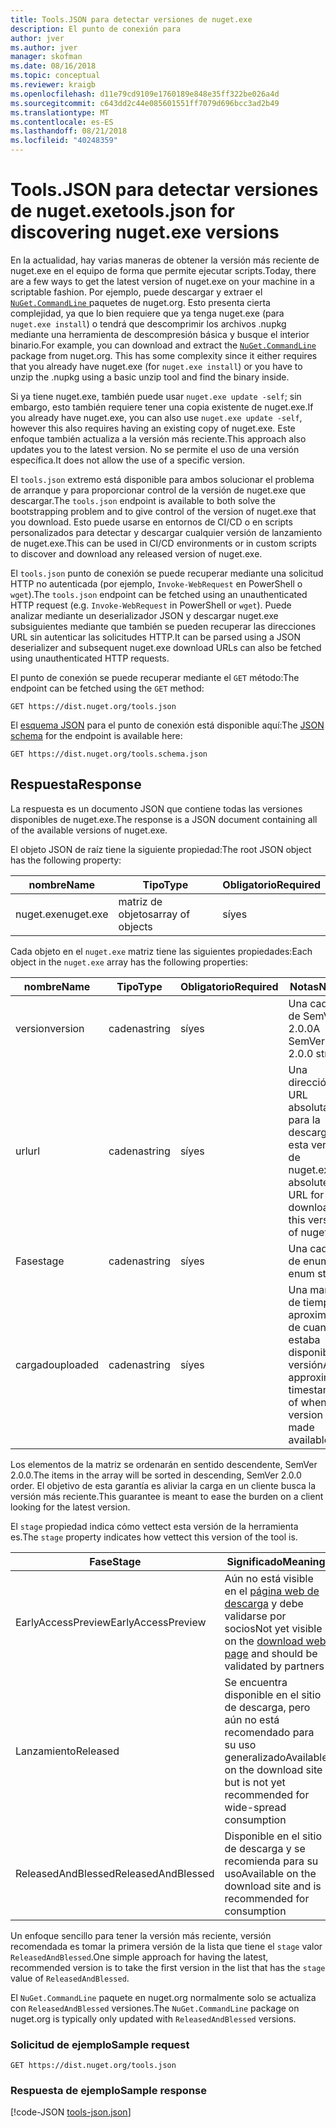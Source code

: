 ```yaml
---
title: Tools.JSON para detectar versiones de nuget.exe
description: El punto de conexión para
author: jver
ms.author: jver
manager: skofman
ms.date: 08/16/2018
ms.topic: conceptual
ms.reviewer: kraigb
ms.openlocfilehash: d11e79cd9109e1760189e848e35ff322be026a4d
ms.sourcegitcommit: c643dd2c44e085601551ff7079d696bcc3ad2b49
ms.translationtype: MT
ms.contentlocale: es-ES
ms.lasthandoff: 08/21/2018
ms.locfileid: "40248359"
---
```

# <a name="toolsjson-for-discovering-nugetexe-versions"></a><span data-ttu-id="b980d-103">Tools.JSON para detectar versiones de nuget.exe</span><span class="sxs-lookup"><span data-stu-id="b980d-103">tools.json for discovering nuget.exe versions</span></span>

<span data-ttu-id="b980d-104">En la actualidad, hay varias maneras de obtener la versión más reciente de nuget.exe en el equipo de forma que permite ejecutar scripts.</span><span class="sxs-lookup"><span data-stu-id="b980d-104">Today, there are a few ways to get the latest version of nuget.exe on your machine in a scriptable fashion.</span></span> <span data-ttu-id="b980d-105">Por ejemplo, puede descargar y extraer el [ `NuGet.CommandLine` ](https://www.nuget.org/packages/NuGet.CommandLine/) paquetes de nuget.org. Esto presenta cierta complejidad, ya que lo bien requiere que ya tenga nuget.exe (para `nuget.exe install`) o tendrá que descomprimir los archivos .nupkg mediante una herramienta de descompresión básica y busque el interior binario.</span><span class="sxs-lookup"><span data-stu-id="b980d-105">For example, you can download and extract the [`NuGet.CommandLine`](https://www.nuget.org/packages/NuGet.CommandLine/) package from nuget.org. This has some complexity since it either requires that you already have nuget.exe (for `nuget.exe install`) or you have to unzip the .nupkg using a basic unzip tool and find the binary inside.</span></span>

<span data-ttu-id="b980d-106">Si ya tiene nuget.exe, también puede usar `nuget.exe update -self`; sin embargo, esto también requiere tener una copia existente de nuget.exe.</span><span class="sxs-lookup"><span data-stu-id="b980d-106">If you already have nuget.exe, you can also use `nuget.exe update -self`, however this also requires having an existing copy of nuget.exe.</span></span> <span data-ttu-id="b980d-107">Este enfoque también actualiza a la versión más reciente.</span><span class="sxs-lookup"><span data-stu-id="b980d-107">This approach also updates you to the latest version.</span></span> <span data-ttu-id="b980d-108">No se permite el uso de una versión específica.</span><span class="sxs-lookup"><span data-stu-id="b980d-108">It does not allow the use of a specific version.</span></span>

<span data-ttu-id="b980d-109">El `tools.json` extremo está disponible para ambos solucionar el problema de arranque y para proporcionar control de la versión de nuget.exe que descargar.</span><span class="sxs-lookup"><span data-stu-id="b980d-109">The `tools.json` endpoint is available to both solve the bootstrapping problem and to give control of the version of nuget.exe that you download.</span></span> <span data-ttu-id="b980d-110">Esto puede usarse en entornos de CI/CD o en scripts personalizados para detectar y descargar cualquier versión de lanzamiento de nuget.exe.</span><span class="sxs-lookup"><span data-stu-id="b980d-110">This can be used in CI/CD environments or in custom scripts to discover and download any released version of nuget.exe.</span></span>

<span data-ttu-id="b980d-111">El `tools.json` punto de conexión se puede recuperar mediante una solicitud HTTP no autenticada (por ejemplo, `Invoke-WebRequest` en PowerShell o `wget`).</span><span class="sxs-lookup"><span data-stu-id="b980d-111">The `tools.json` endpoint can be fetched using an unauthenticated HTTP request (e.g. `Invoke-WebRequest` in PowerShell or `wget`).</span></span> <span data-ttu-id="b980d-112">Puede analizar mediante un deserializador JSON y descargar nuget.exe subsiguientes mediante que también se pueden recuperar las direcciones URL sin autenticar las solicitudes HTTP.</span><span class="sxs-lookup"><span data-stu-id="b980d-112">It can be parsed using a JSON deserializer and subsequent nuget.exe download URLs can also be fetched using unauthenticated HTTP requests.</span></span>

<span data-ttu-id="b980d-113">El punto de conexión se puede recuperar mediante el `GET` método:</span><span class="sxs-lookup"><span data-stu-id="b980d-113">The endpoint can be fetched using the `GET` method:</span></span>

    GET https://dist.nuget.org/tools.json

<span data-ttu-id="b980d-114">El [esquema JSON](http://json-schema.org/) para el punto de conexión está disponible aquí:</span><span class="sxs-lookup"><span data-stu-id="b980d-114">The [JSON schema](http://json-schema.org/) for the endpoint is available here:</span></span>

    GET https://dist.nuget.org/tools.schema.json

## <a name="response"></a><span data-ttu-id="b980d-115">Respuesta</span><span class="sxs-lookup"><span data-stu-id="b980d-115">Response</span></span>

<span data-ttu-id="b980d-116">La respuesta es un documento JSON que contiene todas las versiones disponibles de nuget.exe.</span><span class="sxs-lookup"><span data-stu-id="b980d-116">The response is a JSON document containing all of the available versions of nuget.exe.</span></span>

<span data-ttu-id="b980d-117">El objeto JSON de raíz tiene la siguiente propiedad:</span><span class="sxs-lookup"><span data-stu-id="b980d-117">The root JSON object has the following property:</span></span>

<span data-ttu-id="b980d-118">nombre</span><span class="sxs-lookup"><span data-stu-id="b980d-118">Name</span></span>      | <span data-ttu-id="b980d-119">Tipo</span><span class="sxs-lookup"><span data-stu-id="b980d-119">Type</span></span>             | <span data-ttu-id="b980d-120">Obligatorio</span><span class="sxs-lookup"><span data-stu-id="b980d-120">Required</span></span>
--------- | ---------------- | --------
<span data-ttu-id="b980d-121">nuget.exe</span><span class="sxs-lookup"><span data-stu-id="b980d-121">nuget.exe</span></span> | <span data-ttu-id="b980d-122">matriz de objetos</span><span class="sxs-lookup"><span data-stu-id="b980d-122">array of objects</span></span> | <span data-ttu-id="b980d-123">sí</span><span class="sxs-lookup"><span data-stu-id="b980d-123">yes</span></span>

<span data-ttu-id="b980d-124">Cada objeto en el `nuget.exe` matriz tiene las siguientes propiedades:</span><span class="sxs-lookup"><span data-stu-id="b980d-124">Each object in the `nuget.exe` array has the following properties:</span></span>

<span data-ttu-id="b980d-125">nombre</span><span class="sxs-lookup"><span data-stu-id="b980d-125">Name</span></span>     | <span data-ttu-id="b980d-126">Tipo</span><span class="sxs-lookup"><span data-stu-id="b980d-126">Type</span></span>   | <span data-ttu-id="b980d-127">Obligatorio</span><span class="sxs-lookup"><span data-stu-id="b980d-127">Required</span></span> | <span data-ttu-id="b980d-128">Notas</span><span class="sxs-lookup"><span data-stu-id="b980d-128">Notes</span></span>
-------- | ------ | -------- | -----
<span data-ttu-id="b980d-129">version</span><span class="sxs-lookup"><span data-stu-id="b980d-129">version</span></span>  | <span data-ttu-id="b980d-130">cadena</span><span class="sxs-lookup"><span data-stu-id="b980d-130">string</span></span> | <span data-ttu-id="b980d-131">sí</span><span class="sxs-lookup"><span data-stu-id="b980d-131">yes</span></span>      | <span data-ttu-id="b980d-132">Una cadena de SemVer 2.0.0</span><span class="sxs-lookup"><span data-stu-id="b980d-132">A SemVer 2.0.0 string</span></span>
<span data-ttu-id="b980d-133">url</span><span class="sxs-lookup"><span data-stu-id="b980d-133">url</span></span>      | <span data-ttu-id="b980d-134">cadena</span><span class="sxs-lookup"><span data-stu-id="b980d-134">string</span></span> | <span data-ttu-id="b980d-135">sí</span><span class="sxs-lookup"><span data-stu-id="b980d-135">yes</span></span>      | <span data-ttu-id="b980d-136">Una dirección URL absoluta para la descarga de esta versión de nuget.exe</span><span class="sxs-lookup"><span data-stu-id="b980d-136">An absolute URL for downloading this version of nuget.exe</span></span>
<span data-ttu-id="b980d-137">Fase</span><span class="sxs-lookup"><span data-stu-id="b980d-137">stage</span></span>    | <span data-ttu-id="b980d-138">cadena</span><span class="sxs-lookup"><span data-stu-id="b980d-138">string</span></span> | <span data-ttu-id="b980d-139">sí</span><span class="sxs-lookup"><span data-stu-id="b980d-139">yes</span></span>      | <span data-ttu-id="b980d-140">Una cadena de enum</span><span class="sxs-lookup"><span data-stu-id="b980d-140">An enum string</span></span>
<span data-ttu-id="b980d-141">cargado</span><span class="sxs-lookup"><span data-stu-id="b980d-141">uploaded</span></span> | <span data-ttu-id="b980d-142">cadena</span><span class="sxs-lookup"><span data-stu-id="b980d-142">string</span></span> | <span data-ttu-id="b980d-143">sí</span><span class="sxs-lookup"><span data-stu-id="b980d-143">yes</span></span>      | <span data-ttu-id="b980d-144">Una marca de tiempo aproximado de cuando estaba disponible la versión</span><span class="sxs-lookup"><span data-stu-id="b980d-144">An approximate timestamp of when the version was made available</span></span>

<span data-ttu-id="b980d-145">Los elementos de la matriz se ordenarán en sentido descendente, SemVer 2.0.0.</span><span class="sxs-lookup"><span data-stu-id="b980d-145">The items in the array will be sorted in descending, SemVer 2.0.0 order.</span></span> <span data-ttu-id="b980d-146">El objetivo de esta garantía es aliviar la carga en un cliente busca la versión más reciente.</span><span class="sxs-lookup"><span data-stu-id="b980d-146">This guarantee is meant to ease the burden on a client looking for the latest version.</span></span> 

<span data-ttu-id="b980d-147">El `stage` propiedad indica cómo vettect esta versión de la herramienta es.</span><span class="sxs-lookup"><span data-stu-id="b980d-147">The `stage` property indicates how vettect this version of the tool is.</span></span> 

<span data-ttu-id="b980d-148">Fase</span><span class="sxs-lookup"><span data-stu-id="b980d-148">Stage</span></span>              | <span data-ttu-id="b980d-149">Significado</span><span class="sxs-lookup"><span data-stu-id="b980d-149">Meaning</span></span>
------------------ | ------
<span data-ttu-id="b980d-150">EarlyAccessPreview</span><span class="sxs-lookup"><span data-stu-id="b980d-150">EarlyAccessPreview</span></span> | <span data-ttu-id="b980d-151">Aún no está visible en el [página web de descarga](https://www.nuget.org/downloads) y debe validarse por socios</span><span class="sxs-lookup"><span data-stu-id="b980d-151">Not yet visible on the [download web page](https://www.nuget.org/downloads) and should be validated by partners</span></span>
<span data-ttu-id="b980d-152">Lanzamiento</span><span class="sxs-lookup"><span data-stu-id="b980d-152">Released</span></span>           | <span data-ttu-id="b980d-153">Se encuentra disponible en el sitio de descarga, pero aún no está recomendado para su uso generalizado</span><span class="sxs-lookup"><span data-stu-id="b980d-153">Available on the download site but is not yet recommended for wide-spread consumption</span></span>
<span data-ttu-id="b980d-154">ReleasedAndBlessed</span><span class="sxs-lookup"><span data-stu-id="b980d-154">ReleasedAndBlessed</span></span> | <span data-ttu-id="b980d-155">Disponible en el sitio de descarga y se recomienda para su uso</span><span class="sxs-lookup"><span data-stu-id="b980d-155">Available on the download site and is recommended for consumption</span></span>

<span data-ttu-id="b980d-156">Un enfoque sencillo para tener la versión más reciente, versión recomendada es tomar la primera versión de la lista que tiene el `stage` valor `ReleasedAndBlessed`.</span><span class="sxs-lookup"><span data-stu-id="b980d-156">One simple approach for having the latest, recommended version is to take the first version in the list that has the `stage` value of `ReleasedAndBlessed`.</span></span>

<span data-ttu-id="b980d-157">El `NuGet.CommandLine` paquete en nuget.org normalmente solo se actualiza con `ReleasedAndBlessed` versiones.</span><span class="sxs-lookup"><span data-stu-id="b980d-157">The `NuGet.CommandLine` package on nuget.org is typically only updated with `ReleasedAndBlessed` versions.</span></span>

### <a name="sample-request"></a><span data-ttu-id="b980d-158">Solicitud de ejemplo</span><span class="sxs-lookup"><span data-stu-id="b980d-158">Sample request</span></span>

    GET https://dist.nuget.org/tools.json

### <a name="sample-response"></a><span data-ttu-id="b980d-159">Respuesta de ejemplo</span><span class="sxs-lookup"><span data-stu-id="b980d-159">Sample response</span></span>

[!code-JSON [tools-json.json](./_data/tools-json.json)]
